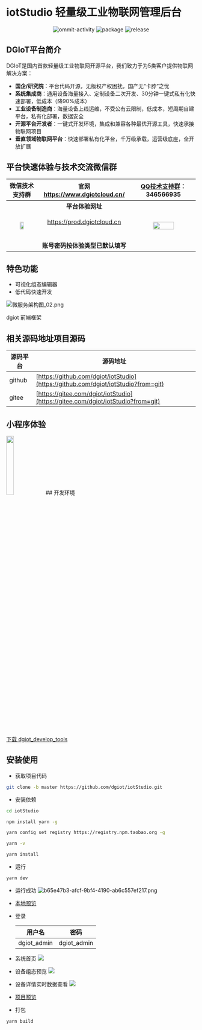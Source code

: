 # iotStudio 轻量级工业物联网管理后台
<p align="center">
  <img src="https://img.shields.io/github/commit-activity/m/dgiot/iotStudio" alt="ommit-activity">
	<img src="https://badgen.net/badge/package/%40dgiot%2FiotStudio/blue"
	alt="package" maxretrytimes="3" class="m-1 transition-all duration-1000">
  <img src="https://img.shields.io/github/release/dgiot/iotStudio?color=brightgreen" alt="release">


  
  ## DGIoT平台简介
DGIoT是国内首款轻量级工业物联网开源平台，我们致力于为5类客户提供物联网解决方案：
+ **国企/研究院**：平台代码开源，无版权产权困扰，国产无“卡脖”之忧
+ **系统集成商**：通用设备海量接入、定制设备二次开发、30分钟一键式私有化快速部署，低成本（降90%成本）
+ **工业设备制造商**：海量设备上线运维，不受公有云限制，低成本，短周期自建平台，私有化部署，数据安全
+ **开源平台开发者**：一键式开发环境，集成和兼容各种最优开源工具，快速承接物联网项目
+ **垂直领域物联网平台**：快速部署私有化平台，千万级承载，运营级底座，全开放扩展

## 平台快速体验与技术交流微信群
| 微信技术支持群 |官网 https://www.dgiotcloud.cn/| [QQ技术支持群](https://jq.qq.com/?_wv=1027&k=LipWZvDe)： 346566935   | 
|:---:|:---:|:---:|
|<img src="https://dgiot-web-1306147891.cos.ap-nanjing.myqcloud.com/wechat.png" width = "40%" /> |**平台体验网址**</br><br/>https://prod.dgiotcloud.cn<br/></br><br/>**账号密码按体验类型已默认填写**</br>|<img src="http://dgiot-1253666439.cos.ap-shanghai-fsi.myqcloud.com/shuwa_tech/zh/QQ%E6%8A%80%E6%9C%AF%E7%BE%A4%E4%BA%8C%E7%BB%B4%E7%A0%81.png" width = "60%" /> |

## 特色功能
+ 可视化组态编辑器
+ 低代码快速开发

  
![微服务架构图_02.png](https://dgiot-1253666439.cos.ap-shanghai-fsi.myqcloud.com/shuwa_tech/zh/frontend/web/%E5%BE%AE%E6%9C%8D%E5%8A%A1%E6%9E%B6%E6%9E%84%E5%9B%BE_02.png)

dgiot 前端框架



## 相关源码地址项目源码

| 源码平台 | 源码地址                                                                                      |
| -------- | --------------------------------------------------------------------------------------------- |
| github   | [https://github.com/dgiot/iotStudio](https://github.com/dgiot/iotStudio?from=git) |
| gitee    | [https://gitee.com/dgiot/iotStudio](https://gitee.com/dgiot/iotStudio?from=git) |
  
## 小程序体验 

  <img src="http://dgiot-1253666439.cos.ap-shanghai-fsi.myqcloud.com/dgiot_release/dgiot_wechat.jpg" width = "20%" />
## 开发环境

[下载 dgiot_develop_tools](https://dgiot-dev-1306147891.cos.ap-nanjing.myqcloud.com/msys64/msys64.zip)

## 安装使用

- 获取项目代码

```bash
git clone -b master https://github.com/dgiot/iotStudio.git
```

- 安装依赖

```bash
cd iotStudio

npm install yarn -g

yarn config set registry https://registry.npm.taobao.org -g

yarn -v

yarn install
```

- 运行

```bash
yarn dev
```

- 运行成功
  ![b65e47b3-afcf-9bf4-4190-ab6c557ef217.png](https://dgiot-1253666439.cos.ap-shanghai-fsi.myqcloud.com/shuwa_tech/zh/frontend/web/b65e47b3-afcf-9bf4-4190-ab6c557ef217.png)

- [本地预览](http://localhost/)

- 登录

  | 用户名      | 密码        |
  | ----------- | ----------- |
  | dgiot_admin | dgiot_admin |
- 系统首页
![](https://prod.dgiotcloud.cn/dgiot_file/website/head.png)
- 设备组态预览
![](https://prod.dgiotcloud.cn/dgiot_file/website/konva.png)
- 设备详情实时数据查看
  ![](https://prod.dgiotcloud.cn/dgiot_file/website/realcard.png)
- [项目预览](https://tech.iotn2n.com/zh/frontend/web/#%E9%A1%B9%E7%9B%AE%E9%A2%84%E8%A7%88)
- 打包

```bash
yarn build
```


